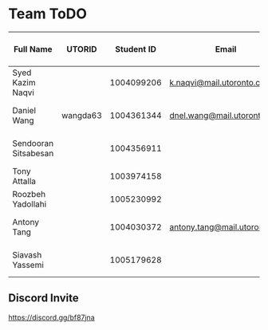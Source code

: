 # Team ToDO

| Full Name            | UTORID     | Student ID | Email                      | Best Way To Contact |
|----------------------|------------|------------|----------------------------|---------------------|
| Syed Kazim Naqvi     |            | 1004099206 | k.naqvi@mail.utoronto.ca   | +1 647 835 5825     |
| Daniel Wang          | wangda63   | 1004361344 | dnel.wang@mail.utoronto.ca | +1 647 778 8572     |
| Sendooran Sitsabesan |            | 1004356911 |                            | +1 647 575 5624     |
| Tony Attalla         |            | 1003974158 |                            |                     |
| Roozbeh Yadollahi    |            | 1005230992 |                            |                     |
| Antony Tang          |            | 1004030372 |antony.tang@mail.utoronto.ca| +1 647 588 6294     |
| Siavash Yassemi      |            | 1005179628 |                            | +1 647 687 5868     |

## Discord Invite
https://discord.gg/bf87jna
